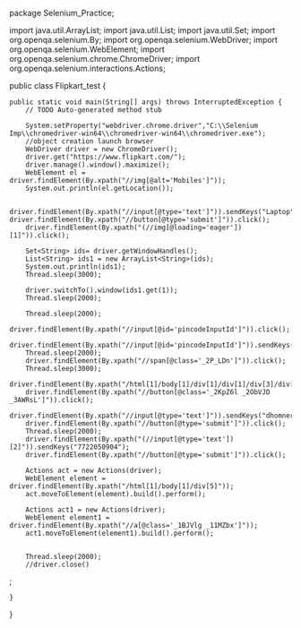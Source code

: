 package Selenium_Practice;

import java.util.ArrayList;
import java.util.List;
import java.util.Set;
import org.openqa.selenium.By;
import org.openqa.selenium.WebDriver;
import org.openqa.selenium.WebElement;
import org.openqa.selenium.chrome.ChromeDriver;
import org.openqa.selenium.interactions.Actions;

public class Flipkart_test {

	public static void main(String[] args) throws InterruptedException {
		// TODO Auto-generated method stub
		
		System.setProperty("webdriver.chrome.driver","C:\\Selenium Imp\\chromedriver-win64\\chromedriver-win64\\chromedriver.exe");
		//object creation launch browser
		WebDriver driver = new ChromeDriver();
		driver.get("https://www.flipkart.com/");
		driver.manage().window().maximize();
		WebElement el =  driver.findElement(By.xpath("//img[@alt='Mobiles']"));
		System.out.println(el.getLocation());
		
		driver.findElement(By.xpath("//input[@type='text']")).sendKeys("Laptop");		driver.findElement(By.xpath("//button[@type='submit']")).click();
		driver.findElement(By.xpath("(//img[@loading='eager'])[1]")).click();
		
		Set<String> ids= driver.getWindowHandles();
		List<String> ids1 = new ArrayList<String>(ids);
		System.out.println(ids1);
		Thread.sleep(3000);
		
		driver.switchTo().window(ids1.get(1));
		Thread.sleep(2000);

		Thread.sleep(2000);
    	driver.findElement(By.xpath("//input[@id='pincodeInputId']")).click();
		driver.findElement(By.xpath("//input[@id='pincodeInputId']")).sendKeys("440024");
		Thread.sleep(2000);
		driver.findElement(By.xpath("//span[@class='_2P_LDn']")).click();
		Thread.sleep(3000);
		driver.findElement(By.xpath("/html[1]/body[1]/div[1]/div[1]/div[3]/div[1]/div[1]/div[2]/div[1]/ul[1]/li[1]/button[1]")).click();
		driver.findElement(By.xpath("//button[@class='_2KpZ6l _2ObVJD _3AWRsL']")).click();
        driver.findElement(By.xpath("//input[@type='text']")).sendKeys("dhomnerohit123@gmail.com");
        driver.findElement(By.xpath("//button[@type='submit']")).click();
        Thread.sleep(2000);
        driver.findElement(By.xpath("(//input[@type='text'])[2]")).sendKeys("7722050904");
        driver.findElement(By.xpath("//button[@type='submit']")).click();
		
		Actions act = new Actions(driver);
		WebElement element = driver.findElement(By.xpath("/html[1]/body[1]/div[5]"));
		act.moveToElement(element).build().perform();
		
		Actions act1 = new Actions(driver);
		WebElement element1 = driver.findElement(By.xpath("//a[@class='_1BJVlg _11MZbx']"));
		act1.moveToElement(element1).build().perform();
		
		
		Thread.sleep(2000);
		//driver.close()
;        
        
	}

}
